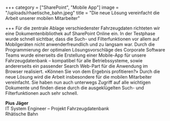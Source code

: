 +++
category = ["SharePoint", "Mobile App"]
image = "/uploads/rhaetische_bahn.jpeg"
title = "Die neue Lösung vereinfacht die Arbeit unserer mobilen Mitarbeiter"

+++
Für die zentrale Ablage verschiedenster Fahrzeugdaten richteten wir eine Dokumentenbibliothek auf SharePoint Online ein. In der Testphase wurde schnell sichtbar, dass die Such- und Filterfunktionen vor allem auf Mobilgeräten nicht anwenderfreundlich und zu langsam war. Durch die Programmierung der optimalen Lösungsvorschläge des Corporate Software Teams wurde einerseits die Erstellung einer Mobile-App für unsere Fahrzeugdatenbank – kompatibel für alle Betriebssysteme, sowie andererseits ein passender Search Web-Part für die Anwendung im Browser realisiert. «Können Sie von dem Ergebnis profitieren?» Durch die neue Lösung wird die Arbeit insbesondere für die mobilen Mitarbeiter vereinfacht. Sie haben nun auch unterwegs Zugriff auf alle wichtigen Dokumente und finden diese durch die ausgeklügelten Such- und Filterfunktionen auch sehr schnell.

**Pius Jäger**  
IT System Engineer – Projekt Fahrzeugdatenbank  
Rhätische Bahn